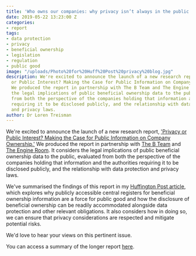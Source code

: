 ```yaml
---
title: 'Who owns our companies: why privacy isn’t always in the public interest'
date: 2019-05-22 13:23:00 Z
categories:
- report
tags:
- data protection
- privacy
- beneficial ownership
- legislation
- regulation
- public good
image: "/uploads/Photo%20for%20Huff%20Post%20privacy%20blog.jpg"
description: We're excited to announce the launch of a new research report, 'Privacy
  or Public Interest? Making the Case for Public Information on Company Ownership.'
  We produced the report in partnership with The B Team and The Engine Room.  It considers
  the legal implications of public beneficial ownership data to the public, evaluated
  from both the perspective of the companies holding that information and the authorities
  requiring it to be disclosed publicly, and the relationship with data protection
  and privacy laws.
author: Dr Loren Treisman
---
```


We're excited to announce the launch of a new research report, ['](https://manage.siteleaf.com/documents/5c9bbe0928cf9a49acdce5ed/edit)[Privacy or Public Interest? Making the Case for Public Information on Company Ownership](https://www.openownership.org/uploads/oo-data-protection-and-privacy.pdf)[.'](https://manage.siteleaf.com/documents/5c9bbe0928cf9a49acdce5ed/edit) We produced the report in partnership with [The B Team](http://www.bteam.org/) and [The Engine Room](https://www.theengineroom.org/).  It considers the legal implications of public beneficial ownership data to the public, evaluated from both the perspective of the companies holding that information and the authorities requiring it to be disclosed publicly, and the relationship with data protection and privacy laws.

We've summarised the findings of this report in my [Huffington Post article](http://), which explores why publicly accessible central registers for beneficial ownership information are a force for public good and how the disclosure of beneficial ownership can be readily accommodated alongside data protection and other relevant obligations. It also considers how in doing so, we can ensure that privacy considerations are respected and mitigate potential risks.

We'd love to hear your views on this pertinent issue.

You can access a summary of the longer report [here](https://www.openownership.org/uploads/privacy-report-summary.pdf).